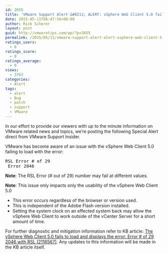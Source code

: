 ```yaml
---
id: 2655
title: 'VMware Support Alert &#8211; ALERT: vSphere Web Client 5.0 fails to load'
date: 2015-05-11T06:47:54+00:00
author: Rick Scherer
layout: post
guid: http://vmwaretips.com/wp/?p=2655
permalink: /2015/05/11/vmware-support-alert-alert-vsphere-web-client-5-0-fails-to-load/
ratings_users:
  - 0
ratings_score:
  - 0
ratings_average:
  - 0
views:
  - 3763
categories:
  - Alert
tags:
  - alert
  - Bug
  - patch
  - support
  - VMware
---
```

In our effort to provide our viewers with up to the minute information on VMware related news and topics, we&#8217;re posting the following Special Alert direct from VMware Support Insider.

VMware has become aware of an issue with the vSphere Web Client 5.0 failing to load with the error:

<pre>RSL Error # of 29
 Error 2046</pre>

**Note**: The RSL Error (# out of 29) number may fail at different values.
  
**Note**: This issue only impacts only the usability of the vSphere Web Client 5.0

  * This error occurs regardless of the browser or version used.
  * This is independent of the Adobe Flash version installed.
  * Setting the system clock on an effected system back may allow the vSphere Web Client to work outside of the vCenter Server for a short amount of time.

For further diagnostic and mitigation information refer to KB article: <a href="http://vmw.re/1J5sejU" target="_blank">The vSphere Web Client 5.0 fails to load and displays the error: Error # of 29 2046 with RSL (2116567)</a>. Any updates to this information will be made in the KB article itself.

<img src="http://bit.ly/1ARq0ho" alt="" width="1" height="1" />